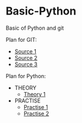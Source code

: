 # Basic-Python
Basic of Python and git

Plan for GIT:
* [Source 1](https://rogerdudler.github.io/git-guide/)
* [Source 2](https://www.freecodecamp.org/news/learn-the-basics-of-git-in-under-10-minutes-da548267cc91/)
* [Source 3](https://www.youtube.com/watch?v=2sjqTHE0zok)

Plan for Python:
* THEORY
  * [Theory 1](https://docs.python.org/3/tutorial/appetite.html)
* PRACTISE
  * [Practise 1](https://github.com/realpython/python-basics-exercises)
  * [Practise 2](https://github.com/zhiwehu/Python-programming-exercises/blob/master/100%2B%20Python%20challenging%20programming%20exercises.txt)
